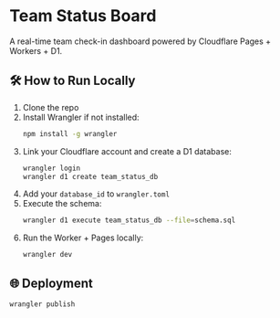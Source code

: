 # Team Status Board
A real-time team check-in dashboard powered by Cloudflare Pages + Workers + D1.

## 🛠 How to Run Locally
1. Clone the repo
2. Install Wrangler if not installed:
   ```bash
   npm install -g wrangler
   ```
3. Link your Cloudflare account and create a D1 database:
   ```bash
   wrangler login
   wrangler d1 create team_status_db
   ```
4. Add your `database_id` to `wrangler.toml`
5. Execute the schema:
   ```bash
   wrangler d1 execute team_status_db --file=schema.sql
   ```
6. Run the Worker + Pages locally:
   ```bash
   wrangler dev
   ```

## 🌐 Deployment
```bash
wrangler publish
```